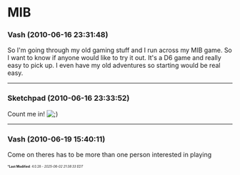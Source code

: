 # MIB

### **Vash** (2010-06-16 23:31:48)

So I'm going through my old gaming stuff and I run across my MIB game. So I want to know if anyone would like to try it out. It's a D6 game and really easy to pick up. I even have my old adventures so starting would be real easy.

---

### **Sketchpad** (2010-06-16 23:33:52)

Count me in! <!-- s;) -->![;)](https://i.ibb.co/GfkGswQC/icon-e-wink.gif)<!-- s;) -->

---

### **Vash** (2010-06-19 15:40:11)

Come on theres has to be more than one person interested in playing



<span style="font-size: 0.5em;">***Last Modified**: 4.0.28 - *2025-06-02 21:38:33 EDT*</span>